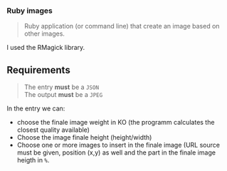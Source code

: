 ### Ruby images
> Ruby application (or command line) that create an image based on other images.  

I used the RMagick library.  

## Requirements 

> The entry **must** be a `JSON`  
> The output **must** be a `JPEG`

In the entry we can:  
- choose the finale image weight in KO (the programm calculates the closest quality available)
- Choose the image finale height (height/width)
- Choose one or more images to insert in the finale image (URL source must be given, position (x,y) as well and the part in the finale image heigth in `%`.
